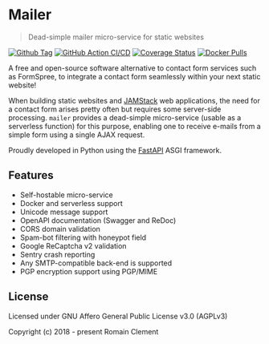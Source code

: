 # Mailer

> Dead-simple mailer micro-service for static websites

[![Github Tag](https://img.shields.io/github/tag/rclement/mailer.svg)](https://github.com/rclement/mailer/releases/latest)
[![GitHub Action CI/CD](https://github.com/rclement/mailer/workflows/Mailer%20CI/CD/badge.svg)](https://github.com/rclement/mailer/actions?query=workflow%3A%22Mailer+CI%2FCD%22)
[![Coverage Status](https://img.shields.io/codecov/c/github/rclement/mailer)](https://codecov.io/gh/rclement/mailer)
[![Docker Pulls](https://img.shields.io/docker/pulls/rmnclmnt/mailer.svg)](https://hub.docker.com/r/rmnclmnt/mailer)

A free and open-source software alternative to contact form services such as FormSpree,
to integrate a contact form seamlessly within your next static website!

When building static websites and [JAMStack](https://jamstack.org/) web applications,
the need for a contact form arises pretty often but requires some server-side processing.
`mailer` provides a dead-simple micro-service (usable as a serverless function) for this purpose,
enabling one to receive e-mails from a simple form using a single AJAX request.

Proudly developed in Python using the [FastAPI](https://fastapi.tiangolo.com) ASGI framework.

## Features

- Self-hostable micro-service
- Docker and serverless support
- Unicode message support
- OpenAPI documentation (Swagger and ReDoc)
- CORS domain validation
- Spam-bot filtering with honeypot field
- Google ReCaptcha v2 validation
- Sentry crash reporting
- Any SMTP-compatible back-end is supported
- PGP encryption support using PGP/MIME

## License

Licensed under GNU Affero General Public License v3.0 (AGPLv3)

Copyright (c) 2018 - present  Romain Clement
